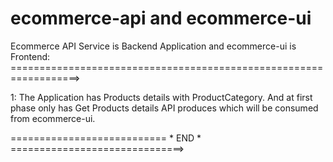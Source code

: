# ecommerce-api and ecommerce-ui
Ecommerce API Service is Backend Application and ecommerce-ui is Frontend:
==================================================================> 

1: The Application has Products details with ProductCategory.
   And at first phase only has Get Products details API produces 
   which will be consumed from ecommerce-ui.
   
=========================== * END *  ==============================> 